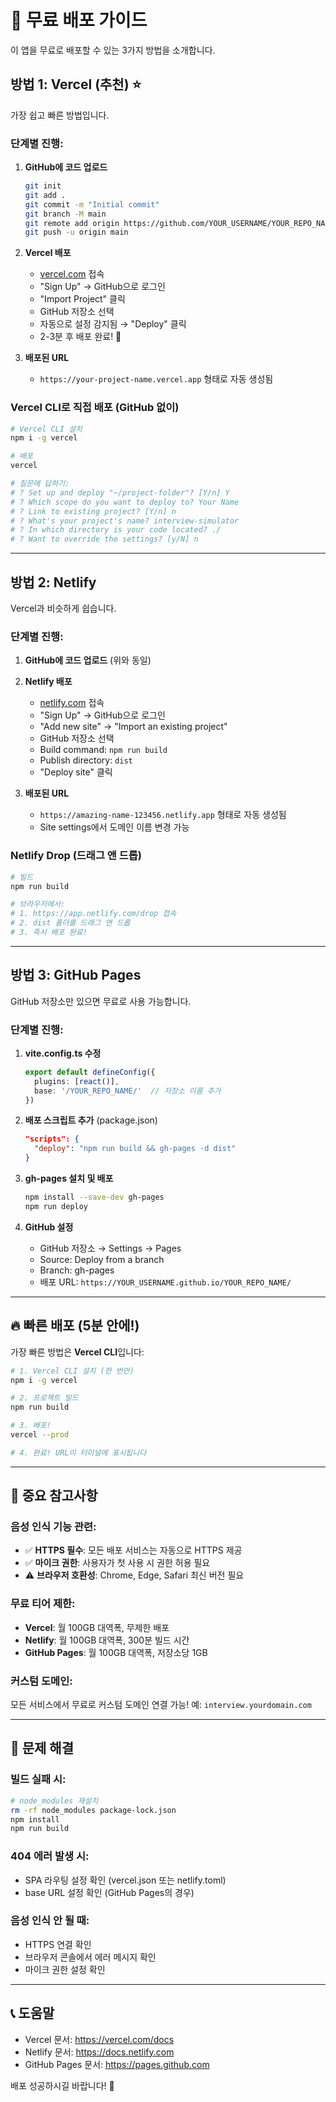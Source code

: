 # 🚀 무료 배포 가이드

이 앱을 무료로 배포할 수 있는 3가지 방법을 소개합니다.

## 방법 1: Vercel (추천) ⭐

가장 쉽고 빠른 방법입니다.

### 단계별 진행:

1. **GitHub에 코드 업로드**
   ```bash
   git init
   git add .
   git commit -m "Initial commit"
   git branch -M main
   git remote add origin https://github.com/YOUR_USERNAME/YOUR_REPO_NAME.git
   git push -u origin main
   ```

2. **Vercel 배포**
   - [vercel.com](https://vercel.com) 접속
   - "Sign Up" → GitHub으로 로그인
   - "Import Project" 클릭
   - GitHub 저장소 선택
   - 자동으로 설정 감지됨 → "Deploy" 클릭
   - 2-3분 후 배포 완료! 🎉

3. **배포된 URL**
   - `https://your-project-name.vercel.app` 형태로 자동 생성됨

### Vercel CLI로 직접 배포 (GitHub 없이)
```bash
# Vercel CLI 설치
npm i -g vercel

# 배포
vercel

# 질문에 답하기:
# ? Set up and deploy "~/project-folder"? [Y/n] Y
# ? Which scope do you want to deploy to? Your Name
# ? Link to existing project? [Y/n] n
# ? What's your project's name? interview-simulator
# ? In which directory is your code located? ./
# ? Want to override the settings? [y/N] n
```

---

## 방법 2: Netlify

Vercel과 비슷하게 쉽습니다.

### 단계별 진행:

1. **GitHub에 코드 업로드** (위와 동일)

2. **Netlify 배포**
   - [netlify.com](https://netlify.com) 접속
   - "Sign Up" → GitHub으로 로그인
   - "Add new site" → "Import an existing project"
   - GitHub 저장소 선택
   - Build command: `npm run build`
   - Publish directory: `dist`
   - "Deploy site" 클릭

3. **배포된 URL**
   - `https://amazing-name-123456.netlify.app` 형태로 자동 생성됨
   - Site settings에서 도메인 이름 변경 가능

### Netlify Drop (드래그 앤 드롭)
```bash
# 빌드
npm run build

# 브라우저에서:
# 1. https://app.netlify.com/drop 접속
# 2. dist 폴더를 드래그 앤 드롭
# 3. 즉시 배포 완료!
```

---

## 방법 3: GitHub Pages

GitHub 저장소만 있으면 무료로 사용 가능합니다.

### 단계별 진행:

1. **vite.config.ts 수정**
   ```typescript
   export default defineConfig({
     plugins: [react()],
     base: '/YOUR_REPO_NAME/'  // 저장소 이름 추가
   })
   ```

2. **배포 스크립트 추가** (package.json)
   ```json
   "scripts": {
     "deploy": "npm run build && gh-pages -d dist"
   }
   ```

3. **gh-pages 설치 및 배포**
   ```bash
   npm install --save-dev gh-pages
   npm run deploy
   ```

4. **GitHub 설정**
   - GitHub 저장소 → Settings → Pages
   - Source: Deploy from a branch
   - Branch: gh-pages
   - 배포 URL: `https://YOUR_USERNAME.github.io/YOUR_REPO_NAME/`

---

## 🔥 빠른 배포 (5분 안에!)

가장 빠른 방법은 **Vercel CLI**입니다:

```bash
# 1. Vercel CLI 설치 (한 번만)
npm i -g vercel

# 2. 프로젝트 빌드
npm run build

# 3. 배포!
vercel --prod

# 4. 완료! URL이 터미널에 표시됩니다
```

---

## 📝 중요 참고사항

### 음성 인식 기능 관련:
- ✅ **HTTPS 필수**: 모든 배포 서비스는 자동으로 HTTPS 제공
- ✅ **마이크 권한**: 사용자가 첫 사용 시 권한 허용 필요
- ⚠️ **브라우저 호환성**: Chrome, Edge, Safari 최신 버전 필요

### 무료 티어 제한:
- **Vercel**: 월 100GB 대역폭, 무제한 배포
- **Netlify**: 월 100GB 대역폭, 300분 빌드 시간
- **GitHub Pages**: 월 100GB 대역폭, 저장소당 1GB

### 커스텀 도메인:
모든 서비스에서 무료로 커스텀 도메인 연결 가능!
예: `interview.yourdomain.com`

---

## 🚨 문제 해결

### 빌드 실패 시:
```bash
# node_modules 재설치
rm -rf node_modules package-lock.json
npm install
npm run build
```

### 404 에러 발생 시:
- SPA 라우팅 설정 확인 (vercel.json 또는 netlify.toml)
- base URL 설정 확인 (GitHub Pages의 경우)

### 음성 인식 안 될 때:
- HTTPS 연결 확인
- 브라우저 콘솔에서 에러 메시지 확인
- 마이크 권한 설정 확인

---

## 📞 도움말

- Vercel 문서: https://vercel.com/docs
- Netlify 문서: https://docs.netlify.com
- GitHub Pages 문서: https://pages.github.com

배포 성공하시길 바랍니다! 🎉